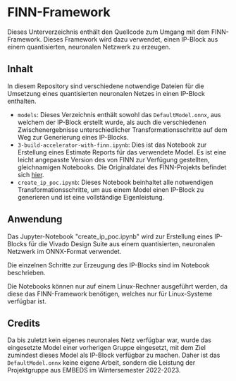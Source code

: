 # FINN-Framework

Dieses Unterverzeichnis enthält den Quellcode zum Umgang mit dem FINN-Framework.
Dieses Framework wird dazu verwendet, einen IP-Block aus einem quantisierten, neuronalen Netzwerk zu erzeugen.

## Inhalt

In diesem Repository sind verschiedene notwendige Dateien für die Umsetzung eines quantisierten neuronalen Netzes in einen IP-Block enthalten.

- `models`: Dieses Verzeichnis enthält sowohl das `DefaultModel.onnx`, aus welchem der IP-Block erstellt wurde, als auch die verschiedenen Zwischenergebnisse unterschiedlicher Transformationsschritte auf dem Weg zur Generierung eines IP-Blocks.
- `3-build-accelerator-with-finn.ipynb`: Dies ist das Notebook zur Erstellung eines Estimate Reports für das verwendete Model. Es ist eine leicht angepasste Version des von FINN zur Verfügung gestellten, gleichnamigen Notebooks. Die Originaldatei des FINN-Projekts befindet sich [hier](https://github.com/Xilinx/finn/blob/main/notebooks/end2end_example/cybersecurity/3-build-accelerator-with-finn.ipynb).
- `create_ip_poc.ipynb`: Dieses Notebook beinhaltet alle notwendigen Transformationsschritte, um aus einem Model einen IP-Block zu generieren und ist eine vollständige Eigenleistung.

## Anwendung

Das Jupyter-Notebook "create_ip_poc.ipynb" wird zur Erstellung eines IP-Blocks für die Vivado Design Suite aus einem quantisierten, neuronalen Netzwerk im ONNX-Format verwendet.

Die einzelnen Schritte zur Erzeugung des IP-Blocks sind im Notebook beschrieben.

Die Notebooks können nur auf einem Linux-Rechner ausgeführt werden, da diese das FINN-Framework benötigen, welches nur für Linux-Systeme verfügbar ist.

## Credits

Da bis zuletzt kein eigenes neuronales Netz verfügbar war, wurde das eingesetzte Model einer vorherigen Gruppe eingesetzt, mit dem Ziel zumindest dieses Model als IP-Block verfügbar zu machen. Daher ist das `DefaultModel.onnx` keine eigene Arbeit, sondern die Leistung der Projektgruppe aus EMBEDS im Wintersemester 2022-2023.
